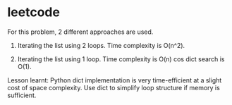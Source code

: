# leetcode
For this problem, 2 different approaches are used. 
1. Iterating the list using 2 loops. Time complexity is O(n^2). 
 
2. Iterating the list using 1 loop. Time complexity is O(n) cos dict search is O(1). 

Lesson learnt: Python dict implementation is very time-efficient at a slight cost of space complexity. Use dict to simplify loop structure if memory is sufficient. 
